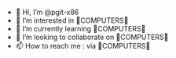 - 👋 Hi, I’m @pgit-x86
- 👀 I’m interested in 🤖COMPUTERS🤖
- 🌱 I’m currently learning 🤖COMPUTERS🤖
- 💞️ I’m looking to collaborate on 🤖COMPUTERS🤖
- 📫 How to reach me : via 🤖COMPUTERS🤖

<!---
pgit-x86/pgit-x86 is a ✨ special ✨ repository because its `README.md` (this file) appears on your GitHub profile.
You can click the Preview link to take a look at your changes.
--->
